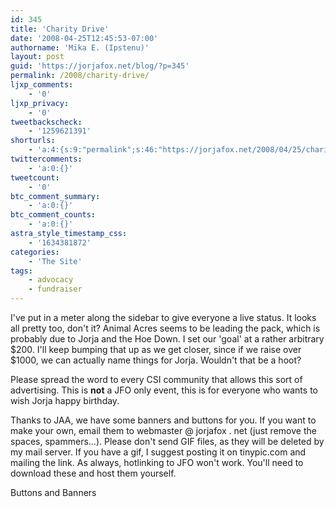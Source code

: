 ```yaml
---
id: 345
title: 'Charity Drive'
date: '2008-04-25T12:45:53-07:00'
authorname: 'Mika E. (Ipstenu)'
layout: post
guid: 'https://jorjafox.net/blog/?p=345'
permalink: /2008/charity-drive/
ljxp_comments:
    - '0'
ljxp_privacy:
    - '0'
tweetbackscheck:
    - '1259621391'
shorturls:
    - 'a:4:{s:9:"permalink";s:46:"https://jorjafox.net/2008/04/25/charity-drive/";s:7:"tinyurl";s:25:"http://tinyurl.com/ljejgo";s:4:"isgd";s:18:"http://is.gd/53Bv5";s:5:"bitly";s:20:"http://bit.ly/4HnGjl";}'
twittercomments:
    - 'a:0:{}'
tweetcount:
    - '0'
btc_comment_summary:
    - 'a:0:{}'
btc_comment_counts:
    - 'a:0:{}'
astra_style_timestamp_css:
    - '1634381872'
categories:
    - 'The Site'
tags:
    - advocacy
    - fundraiser
---
```


I've put in a meter along the sidebar to give everyone a live status. It looks all pretty too, don't it?  Animal Acres seems to be leading the pack, which is probably due to Jorja and the Hoe Down.  I set our 'goal' at a rather arbitrary $200. I'll keep bumping that up as we get closer, since if we raise over $1000, we can actually name things for Jorja.  Wouldn't that be a hoot?

Please spread the word to every CSI community that allows this sort of advertising. This is <b>not</b> a JFO only event, this is for everyone who wants to wish Jorja happy birthday.

Thanks to JAA, we have some banners and buttons for you.  If you want to make your own, email them to webmaster @ jorjafox . net (just remove the spaces, spammers...).  Please don't send GIF files, as they will be deleted by my mail server. If you have a gif, I suggest posting it on tinypic.com and mailing the link.  As always, hotlinking to JFO won't work. You'll need to download these and host them yourself.

Buttons and Banners
